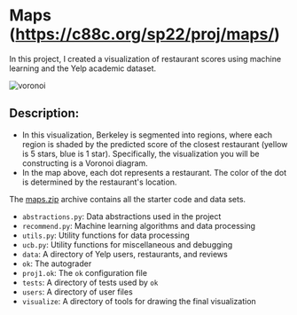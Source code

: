 # Maps (https://c88c.org/sp22/proj/maps/)
In this project, I created a visualization of restaurant scores using machine learning and the Yelp academic dataset. 

![voronoi](https://user-images.githubusercontent.com/98563830/215883391-2650b84e-1624-47cf-bc44-1b4864c5e174.png)

## Description:
- In this visualization, Berkeley is segmented into regions, where each region is shaded by the predicted score of the closest restaurant (yellow is 5 stars, blue is 1 star). Specifically, the visualization you will be constructing is a Voronoi diagram.
- In the map above, each dot represents a restaurant. The color of the dot is determined by the restaurant's location.

<p>The <a href="maps.zip">maps.zip</a> archive contains all the starter code and data sets.
<ul>
  <li><code>abstractions.py</code>: Data abstractions used in the project</li>
  <li><code>recommend.py</code>: Machine learning algorithms and data processing</li>
  <li><code>utils.py</code>: Utility functions for data processing</li>
  <li><code>ucb.py</code>: Utility functions for miscellaneous and debugging</li>
  <li><code>data</code>: A directory of Yelp users, restaurants, and reviews</li>
  <li><code>ok</code>: The autograder</li>
  <li><code>proj1.ok</code>: The <code>ok</code> configuration file</li>
  <li><code>tests</code>:  A directory of tests used by <code>ok</code></li>
  <li><code>users</code>: A directory of user files</li>
  <li><code>visualize</code>: A directory of tools for drawing the final visualization</li>
</ul>
